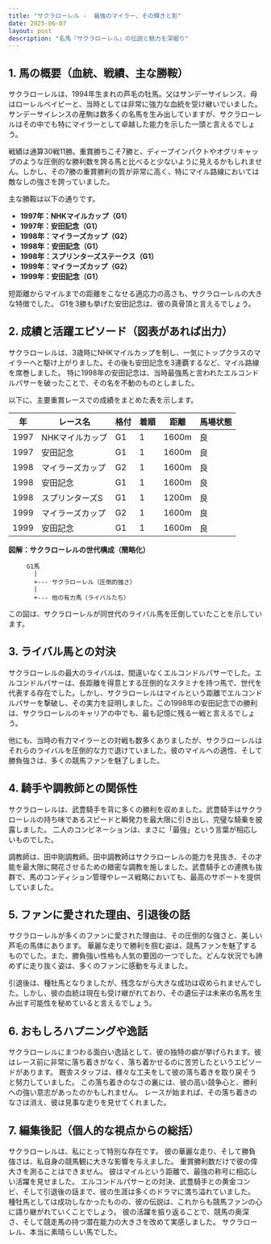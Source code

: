 ```yaml
---
title: "サクラローレル -  最強のマイラー、その輝きと影"
date: 2025-06-07
layout: post
description: "名馬『サクラローレル』の伝説と魅力を深堀り"
---
```


## 1. 馬の概要（血統、戦績、主な勝鞍）

サクラローレルは、1994年生まれの芦毛の牡馬。父はサンデーサイレンス、母はローレルベイビーと、当時としては非常に強力な血統を受け継いでいました。サンデーサイレンスの産駒は数多くの名馬を生み出していますが、サクラローレルはその中でも特にマイラーとして卓越した能力を示した一頭と言えるでしょう。

戦績は通算30戦11勝。重賞勝ちこそ7勝と、ディープインパクトやオグリキャップのような圧倒的な勝利数を誇る馬と比べると少ないように見えるかもしれません。しかし、その7勝の重賞勝利の質が非常に高く、特にマイル路線においては敵なしの強さを誇っていました。

主な勝鞍は以下の通りです。

* **1997年：NHKマイルカップ（G1）**
* **1997年：安田記念（G1）**
* **1998年：マイラーズカップ（G2）**
* **1998年：安田記念（G1）**
* **1998年：スプリンターズステークス（G1）**
* **1999年：マイラーズカップ（G2）**
* **1999年：安田記念（G1）**


短距離からマイルまでの距離をこなせる適応力の高さも、サクラローレルの大きな特徴でした。  G1を3勝も挙げた安田記念は、彼の真骨頂と言えるでしょう。


## 2. 成績と活躍エピソード（図表があれば出力）

サクラローレルは、3歳時にNHKマイルカップを制し、一気にトップクラスのマイラーへと駆け上がりました。その後も安田記念を3連覇するなど、マイル路線を席巻しました。  特に1998年の安田記念は、当時最強馬と言われたエルコンドルパサーを破ったことで、その名を不動のものとしました。

以下に、主要重賞レースでの成績をまとめた表を示します。

| 年 | レース名        | 格付 | 着順 | 距離 | 馬場状態 |
|---|-----------------|-----|-----|-----|---------|
| 1997 | NHKマイルカップ | G1  | 1   | 1600m| 良      |
| 1997 | 安田記念        | G1  | 1   | 1600m| 良      |
| 1998 | マイラーズカップ | G2  | 1   | 1600m| 良      |
| 1998 | 安田記念        | G1  | 1   | 1600m| 良      |
| 1998 | スプリンターズS | G1  | 1   | 1200m| 良      |
| 1999 | マイラーズカップ | G2  | 1   | 1600m| 良      |
| 1999 | 安田記念        | G1  | 1   | 1600m| 良      |


**図解：サクラローレルの世代構成（簡略化）**

```
     G1馬
       |
       +--- サクラローレル（圧倒的強さ）
       |
       +--- 他の有力馬（ライバルたち）
```

この図は、サクラローレルが同世代のライバル馬を圧倒していたことを示しています。


## 3. ライバル馬との対決

サクラローレルの最大のライバルは、間違いなくエルコンドルパサーでした。エルコンドルパサーは、長距離を得意とする圧倒的なスタミナを持つ馬で、世代を代表する存在でした。しかし、サクラローレルはマイルという距離でエルコンドルパサーを撃破し、その実力を証明しました。この1998年の安田記念での勝利は、サクラローレルのキャリアの中でも、最も記憶に残る一戦と言えるでしょう。

他にも、当時の有力マイラーとの対戦も数多くありましたが、サクラローレルはそれらのライバルを圧倒的な力で退けていました。彼のマイルへの適性、そして勝負強さは、多くの競馬ファンを魅了しました。


## 4. 騎手や調教師との関係性

サクラローレルは、武豊騎手を背に多くの勝利を収めました。武豊騎手はサクラローレルの持ち味であるスピードと瞬発力を最大限に引き出し、完璧な騎乗を披露しました。  二人のコンビネーションは、まさに「最強」という言葉が相応しいものでした。

調教師は、田中剛調教師。田中調教師はサクラローレルの能力を見抜き、その才能を最大限に開花させるための緻密な調教を施しました。武豊騎手との連携も抜群で、馬のコンディション管理やレース戦略においても、最高のサポートを提供していました。


## 5. ファンに愛された理由、引退後の話

サクラローレルが多くのファンに愛された理由は、その圧倒的な強さと、美しい芦毛の馬体にあります。  華麗な走りで勝利を掴む姿は、競馬ファンを魅了するものでした。また、勝負強い性格も人気の要因の一つでした。どんな状況でも諦めずに走り抜く姿は、多くのファンに感動を与えました。

引退後は、種牡馬となりましたが、残念ながら大きな成功は収められませんでした。しかし、彼の血統は現在も受け継がれており、その遺伝子は未来の名馬を生み出す可能性を秘めていると言えるでしょう。


## 6. おもしろハプニングや逸話

サクラローレルにまつわる面白い逸話として、彼の独特の癖が挙げられます。彼はレース前に非常に落ち着きがなく、落ち着かせるのに苦労したというエピソードがあります。  厩舎スタッフは、様々な工夫をして彼の落ち着きを取り戻そうと努力していました。  この落ち着きのなさの裏には、彼の高い競争心と、勝利への強い意志があったのかもしれません。  レースが始まれば、その落ち着きのなさは消え、彼は見事な走りを見せてくれました。


## 7. 編集後記（個人的な視点からの総括）

サクラローレルは、私にとって特別な存在です。  彼の華麗な走り、そして勝負強さは、私自身の競馬観に大きな影響を与えました。  重賞勝利数だけで彼の偉大さを測ることはできません。  彼はマイルという距離で、最強の称号に相応しい活躍を見せました。  エルコンドルパサーとの対決、武豊騎手との黄金コンビ、そして引退後の話まで、彼の生涯は多くのドラマに満ち溢れていました。  種牡馬としては成功しなかったものの、彼の伝説は、これからも競馬ファンの心に語り継がれていくことでしょう。  彼の活躍を振り返ることで、競馬の奥深さ、そして競走馬の持つ潜在能力の大きさを改めて実感しました。  サクラローレル、本当に素晴らしい馬でした。
